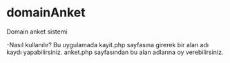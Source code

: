 domainAnket
===========

Domain anket sistemi

-Nasıl kullanılır?
Bu uygulamada kayit.php sayfasına girerek bir alan adı kaydı yapabilirsiniz.
anket.php sayfasından bu alan adlarına oy verebilirsiniz.